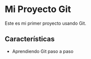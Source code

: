 # Mi Proyecto Git

Este es mi primer proyecto usando Git.

## Características

- Aprendiendo Git paso a paso
